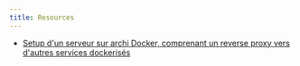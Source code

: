 ```yaml
---
title: Resources
---
```


* [Setup d'un serveur sur archi Docker, comprenant un reverse proxy vers d'autres services dockerisés](/resources/setup-docker-reverse-proxy-pour-indie-dev)